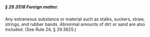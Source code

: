 ##### § 29.3518 Foreign matter. #####

Any extraneous substance or material such as stalks, suckers, straw, strings, and rubber bands. Abnormal amounts of dirt or sand are also included. (See Rule 24, § 29.3625.)